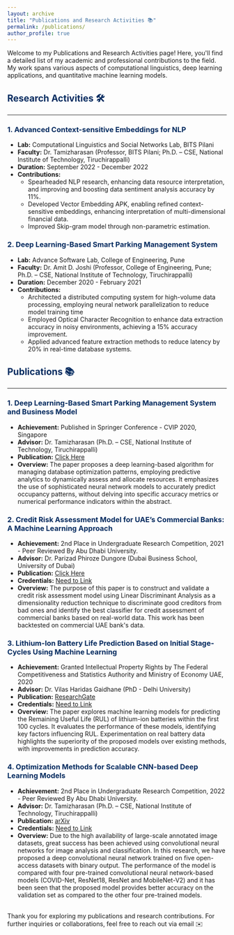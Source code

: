 ```yaml
---
layout: archive
title: "Publications and Research Activities 📚"
permalink: /publications/
author_profile: true
---
```


Welcome to my Publications and Research Activities page! Here, you'll find a detailed list of my academic and professional contributions to the field. My work spans various aspects of computational linguistics, deep learning applications, and quantitative machine learning models. 

## <span style="color: #062C60;">Research Activities 🛠️</span>
---
### <span style="color: #062C60;">1. Advanced Context-sensitive Embeddings for NLP</span>
- **Lab:** Computational Linguistics and Social Networks Lab, BITS Pilani
- **Faculty:** Dr. Tamizharasan (Professor, BITS Pilani; Ph.D. – CSE, National Institute of Technology, Tiruchirappalli)
- **Duration:** September 2022 - December 2022
- **Contributions:**
  - Spearheaded NLP research, enhancing data resource interpretation, and improving and boosting data sentiment analysis accuracy by 11%.
  - Developed Vector Embedding APK, enabling refined context-sensitive embeddings, enhancing interpretation of multi-dimensional financial data.
  - Improved Skip-gram model through non-parametric estimation.

### <span style="color: #062C60;">2. Deep Learning-Based Smart Parking Management System</span>
- **Lab:** Advance Software Lab, College of Engineering, Pune
- **Faculty:** Dr. Amit D. Joshi (Professor, College of Engineering, Pune; Ph.D. – CSE, National Institute of Technology, Tiruchirappalli)
- **Duration:** December 2020 - February 2021
- **Contributions:**
  - Architected a distributed computing system for high-volume data processing, employing neural network parallelization to reduce model training time
  - Employed Optical Character Recognition to enhance data extraction accuracy in noisy environments, achieving a 15% accuracy improvement.
  - Applied advanced feature extraction methods to reduce latency by 20% in real-time database systems.

## <span style="color: #062C60;">Publications 📚</span>
---
### <span style="color: #062C60;">1. Deep Learning-Based Smart Parking Management System and Business Model</span>
- **Achievement:** Published in Springer Conference - CVIP 2020, Singapore
- **Advisor:** Dr. Tamizharasan (Ph.D. – CSE, National Institute of Technology, Tiruchirappalli)
- **Publication:** [Click Here](https://link.springer.com/chapter/10.1007/978-981-16-1103-2_11)
- **Overview:** The paper proposes a deep learning-based algorithm for managing database optimization patterns, employing predictive analytics to dynamically assess and allocate resources. It emphasizes the use of sophisticated neural network models to accurately predict occupancy patterns, without delving into specific accuracy metrics or numerical performance indicators within the abstract.

### <span style="color: #062C60;">2. Credit Risk Assessment Model for UAE’s Commercial Banks: A Machine Learning Approach</span>
- **Achievement:** 2nd Place in Undergraduate Research Competition, 2021 - Peer Reviewed By Abu Dhabi University.
- **Advisor:** Dr. Parizad Phiroze Dungore (Dubai Business School, University of Dubai)
- **Publication:** [Click Here](https://www.researchgate.net/publication/353738030_Credit_Risk_Assessment_Model_for_UAE%27s_Commercial_Banks_A_Machine_Learning_Approach)
- **Credentials:** [Need to Link](http://www.adityacertificate.com)
- **Overview:** The purpose of this paper is to construct and validate a credit risk assessment model using Linear Discriminant Analysis as a dimensionality reduction technique to discriminate good creditors from bad ones and identify the best classifier for credit assessment of commercial banks based on real-world data. This work has been backtested on commercial UAE bank's data.

### <span style="color: #062C60;">3. Lithium-Ion Battery Life Prediction Based on Initial Stage-Cycles Using Machine Learning</span>
- **Achievement:** Granted Intellectual Property Rights by The Federal Competitiveness and Statistics Authority and Ministry of Economy UAE, 2020
- **Advisor:** Dr. Vilas Haridas Gaidhane (PhD - Delhi University)
- **Publication:** [ResearchGate](https://www.researchgate.net/publication/353738042_Lithium-Ion_Battery_Life_Prediction_Based_on_Initial_Stage-Cycles_Using_Machine_Learning)
- **Credentials:** [Need to Link](http://www.adityacertificate.com)
- **Overview:** The paper explores machine learning models for predicting the Remaining Useful Life (RUL) of lithium-ion batteries within the first 100 cycles. It evaluates the performance of these models, identifying key factors influencing RUL. Experimentation on real battery data highlights the superiority of the proposed models over existing methods, with improvements in prediction accuracy.

### <span style="color: #062C60;">4. Optimization Methods for Scalable CNN-based Deep Learning Models</span>
- **Achievement:** 2nd Place in Undergraduate Research Competition, 2022 - Peer Reviewed By Abu Dhabi University.
- **Advisor:** Dr. Tamizharasan (Ph.D. – CSE, National Institute of Technology, Tiruchirappalli)
- **Publication:** [arXiv](https://arxiv.org/abs/2201.09952)
- **Credentials:** [Need to Link](http://www.adityacertificate.com)
- **Overview:** Due to the high availability of large-scale annotated image datasets, great success has been achieved using convolutional neural networks for image analysis and classification. In this research, we have proposed a deep convolutional neural network trained on five open-access datasets with binary output. The performance of the model is compared with four pre-trained convolutional neural network-based models (COVID-Net, ResNet18, ResNet and MobileNet-V2) and it has been seen that the proposed model provides better accuracy on the validation set as compared to the other four pre-trained models.

<br>
Thank you for exploring my publications and research contributions. For further inquiries or collaborations, feel free to reach out via email ✉️
